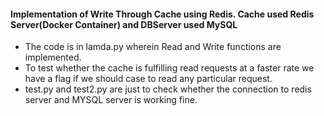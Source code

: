 #### Implementation of Write Through Cache using Redis. Cache used Redis Server(Docker Container) and DBServer used MySQL

* The code is in lamda.py wherein Read and Write functions are implemented.
* To test whether the cache is fulfilling read requests at a faster rate we have a flag if we should case to read any particular request.
* test.py and test2.py are just to check whether the connection to redis server and MYSQL server is working fine.
